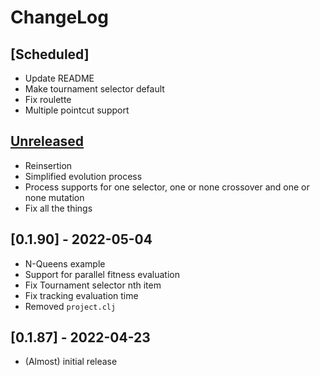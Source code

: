 # ChangeLog

## [Scheduled]

- Update README
- Make tournament selector default
- Fix roulette
- Multiple pointcut support


## [Unreleased]

- Reinsertion
- Simplified evolution process
- Process supports for one selector, one or none crossover and one or none mutation
- Fix all the things


## [0.1.90] - 2022-05-04

- N-Queens example
- Support for parallel fitness evaluation
- Fix Tournament selector nth item
- Fix tracking evaluation time
- Removed `project.clj`


## [0.1.87] - 2022-04-23
- (Almost) initial release

[Unreleased]: https://github.com/kongeor/chickn/compare/v0.1.90...HEAD
[v0.1.87]: https://github.com/kongeor/chickn/compare/v0.1.87...v0.1.90
